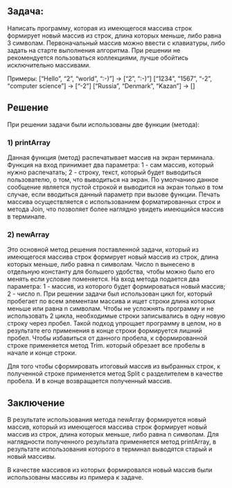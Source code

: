 ## Задача: 
Написать программу, которая из имеющегося массива строк формирует новый массив из строк, длина которых меньше, либо равна 3 символам. Первоначальный массив можно ввести с клавиатуры, либо задать на старте выполнения алгоритма. При решении не рекомендуется пользоваться коллекциями, лучше обойтись исключительно массивами.

Примеры:
[“Hello”, “2”, “world”, “:-)”] → [“2”, “:-)”]
[“1234”, “1567”, “-2”, “computer science”] → [“-2”]
[“Russia”, “Denmark”, “Kazan”] → []

## Решение

При решении задачи были использованы две функции (метода):
### 1) printArray
Данная функция (метод) распечатывает массив на экран терминала. Функция на вход принимает два параметра: 1 - сам массив, который нужно распечатать; 2 - строку, текст, который будет выводиться пользователю, о том, что выводиться на экран. По умолчанию данное сообщение является пустой строкой и выводится на экран только в том случае, если вводиться данный параметр при вызове функции.
Печать массива осуществляется с использованием форматированных строк и метода Join, что позволяет более наглядно увидеть имеющийся массив в терминале.

### 2) newArray
Это основной метод решения поставленной задачи, который из имеющегося массива строк формирует новый массив из строк, длина которых меньше, либо равна n символам. Число n вынесено в отдельную константу для большего удобства, чтобы можно было его менять если условие поменяется. На вход метода подается два параметра: 1 - массив, из которого будет формироваться новый массив; 2 - число n. При решении задачи был использован цикл for, который пробегает по всем элементам массива и ищет строки длина которых меньше или равна n символам. Чтобы не усложнять программу и не использовать 2 цикла, необходимые строки записывались в одну новую строку через пробел. Такой подход упрощает программу в целом, но в результате его применения в конце строки формируется лишний пробел. Чтобы избавиться от данного пробела, к сформированной строке применяется метод Trim. который обрезает все пробелы в начале и конце строки.

Для того чтобы сформировать итоговый массив из выбранных строк, к полученной строке применяется метод Split с разделителем в качестве пробела. И в конце возвращается полученный массив.

## Заключение
В результате использования метода newArray формируется новый массив, который из имеющегося массива строк формирует новый массив из строк, длина которых меньше, либо равна n символам.
Для наглядности полученного результата применяется метод printArray, в результате использования которого в терминал выводятся старый и новый массивы. 

В качестве массивов из которых формировался новый массив были использованы массивы из примера к задаче.

